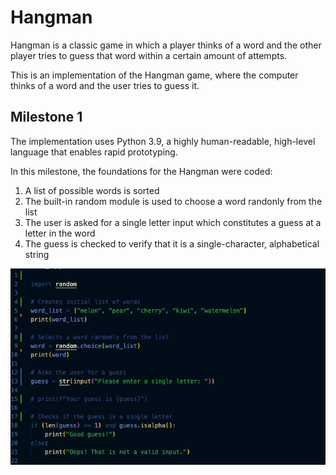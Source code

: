 # Hangman
Hangman is a classic game in which a player thinks of a word and the other player tries to guess that word within a certain amount of attempts.

This is an implementation of the Hangman game, where the computer thinks of a word and the user tries to guess it. 


## Milestone 1

The implementation uses Python 3.9, a highly human-readable, high-level language that enables rapid prototyping.

In this milestone, the foundations for the Hangman were coded: 

1. A list of possible words is sorted
1. The built-in random module is used to choose a word randonly from the list
1. The user is asked for a single letter input which constitutes a guess at a letter in the word
1. The guess is checked to verify that it is a single-character, alphabetical string


![](images/hangman_milestone_2_py.png)